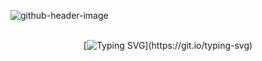 ![github-header-image](https://github.com/pedrosayuri/pedrosayuri/assets/56764512/47c2e792-4c83-4427-85e3-f8e6a8736e76)
<br>
<br>

<div align="center">

[![Typing SVG](https://readme-typing-svg.herokuapp.com?font=Fira+Code&weight=900&size=35&pause=1000&random=false&width=300&height=100&lines=Ol%C3%A1+Mundo!;Sou+Yuri+Pedrosa+de+Oliveira%2C;Desenvolvedor+Full-Stack+especializado+em+web+e+mobile.)](https://git.io/typing-svg)

</div>
